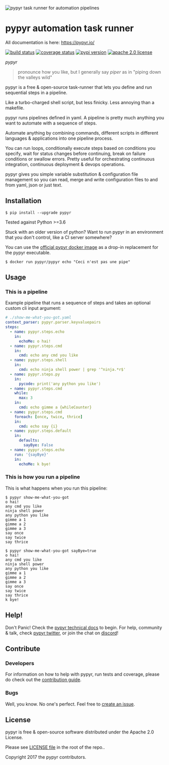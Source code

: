 ![pypyr task runner for automation pipelines](https://pypyr.io/images/2x1/pypyr-taskrunner-yaml-pipeline-automation-1200x600.1bd2401e4f8071d85bcb1301128e4717f0f54a278e91c9c350051191de9d22c0.png)

# pypyr automation task runner
All documentation is here: <https://pypyr.io/>

[![build status](https://github.com/pypyr/pypyr/workflows/lint-test-build/badge.svg)](https://github.com/pypyr/pypyr/actions)
[![coverage status](https://codecov.io/gh/pypyr/pypyr/branch/master/graph/badge.svg)](https://codecov.io/gh/pypyr/pypyr)
[![pypi version](https://badge.fury.io/py/pypyr.svg)](https://pypi.python.org/pypi/pypyr/)
[![apache 2.0 license](https://img.shields.io/github/license/pypyr/pypyr)](https://opensource.org/licenses/Apache-2.0)

*pypyr*

>   pronounce how you like, but I generally say *piper* as in "piping
    down the valleys wild"

pypyr is a free & open-source task-runner that lets you define and run
sequential steps in a pipeline.

Like a turbo-charged shell script, but less finicky. Less annoying than
a makefile.

pypyr runs pipelines defined in yaml. A pipeline is pretty much anything
you want to automate with a sequence of steps.

Automate anything by combining commands, different scripts in different
languages & applications into one pipeline process.

You can run loops, conditionally execute steps based on conditions you
specify, wait for status changes before continuing, break on failure
conditions or swallow errors. Pretty useful for orchestrating continuous
integration, continuous deployment & devops operations.

pypyr gives you simple variable substitution & configuration file
management so you can read, merge and write configuration files to and
from yaml, json or just text.

## Installation

```console
$ pip install --upgrade pypyr
```

Tested against Python \>=3.6

Stuck with an older version of python? Want to run pypyr in an
environment that you don't control, like a CI server somewhere?

You can use the [official pypyr docker
image](https://hub.docker.com/r/pypyr/pypyr/) as a drop-in replacement
for the pypyr executable.

```console
$ docker run pypyr/pypyr echo "Ceci n'est pas une pipe"
```

## Usage
### This is a pipeline
Example pipeline that runs a sequence of steps and takes an optional
custom cli input argument:

```yaml
# ./show-me-what-you-got.yaml
context_parser: pypyr.parser.keyvaluepairs
steps:
  - name: pypyr.steps.echo
    in:
      echoMe: o hai!
  - name: pypyr.steps.cmd
    in:
      cmd: echo any cmd you like
  - name: pypyr.steps.shell
    in:
      cmd: echo ninja shell power | grep '^ninja.*r$' 
  - name: pypyr.steps.py
    in:
      pycode: print('any python you like')
  - name: pypyr.steps.cmd
    while:
      max: 3
    in:
      cmd: echo gimme a {whileCounter}
  - name: pypyr.steps.cmd
    foreach: [once, twice, thrice]
    in:
      cmd: echo say {i}
  - name: pypyr.steps.default
    in:
      defaults:
        sayBye: False
  - name: pypyr.steps.echo
    run: '{sayBye}'
    in:
      echoMe: k bye!
```

### This is how you run a pipeline
This is what happens when you run this pipeline:

```console
$ pypyr show-me-what-you-got
o hai!
any cmd you like
ninja shell power
any python you like
gimme a 1
gimme a 2
gimme a 3
say once
say twice
say thrice

$ pypyr show-me-what-you-got sayBye=true  
o hai!
any cmd you like
ninja shell power
any python you like
gimme a 1
gimme a 2
gimme a 3
say once
say twice
say thrice
k bye!
```

## Help!
Don't Panic! Check the [pypyr technical docs](https://pypyr.io/docs/)
to begin. For help, community & talk, check [pypyr
twitter](https://twitter.com/pypyrpipes/), or join the chat on
[discord](https://discordapp.com/invite/8353JkB)!

## Contribute
### Developers
For information on how to help with pypyr, run tests and coverage,
please do check out the [contribution guide](CONTRIBUTING.md).

### Bugs
Well, you know. No one's perfect. Feel free to [create an
issue](https://github.com/pypyr/pypyr/issues/new).

## License
pypyr is free & open-source software distributed under the Apache 2.0 License.

Please see [LICENSE file](LICENSE) in the root of the repo..

Copyright 2017 the pypyr contributors.

